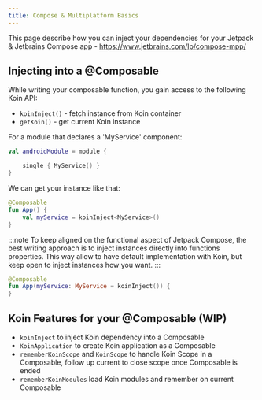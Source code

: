 ```yaml
---
title: Compose & Multiplatform Basics
---
```


This page describe how you can inject your dependencies for your Jetpack & Jetbrains Compose app - https://www.jetbrains.com/lp/compose-mpp/

## Injecting into a @Composable

While writing your composable function, you gain access to the following Koin API:

* `koinInject()` - fetch instance from Koin container
* `getKoin()` - get current Koin instance

For a module that declares a 'MyService' component:

```kotlin
val androidModule = module {

    single { MyService() }
}
```

We can get your instance like that:

```kotlin
@Composable
fun App() {
    val myService = koinInject<MyService>()
}
```

:::note 
To keep aligned on the functional aspect of Jetpack Compose, the best writing approach is to inject instances directly into functions properties. This way allow to have default implementation with Koin, but keep open to inject instances how you want.
:::

```kotlin
@Composable
fun App(myService: MyService = koinInject()) {
}
```

## Koin Features for your @Composable (WIP)

- `koinInject` to inject Koin dependency into a Composable
- `KoinApplication` to create Koin application as a Composable
- `rememberKoinScope` and `KoinScope` to handle Koin Scope in a Composable, follow up current to close scope once Composable is ended
- `rememberKoinModules` load Koin modules and remember on current Composable
